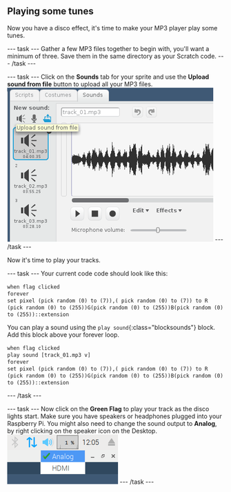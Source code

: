 ## Playing some tunes

Now you have a disco effect, it's time to make your MP3 player play some tunes.

--- task ---
Gather a few MP3 files together to begin with, you'll want a minimum of three. Save them in the same directory as your Scratch code.
--- /task ---

--- task ---
Click on the **Sounds** tab for your sprite and use the **Upload sound from file** button to upload all your MP3 files.
![sounds](images/sounds.png)
--- /task ---

Now it's time to play your tracks.

--- task ---
Your current code code should look like this:
```blocks
when flag clicked
forever
set pixel (pick random (0) to (7)),( pick random (0) to (7)) to R (pick random (0) to (255))G(pick random (0) to (255))B(pick random (0) to (255))::extension
```
You can play a sound using the `play sound`{:class="blocksounds"} block. Add this block above your forever loop.
```blocks
when flag clicked
play sound [track_01.mp3 v]
forever
set pixel (pick random (0) to (7)),( pick random (0) to (7)) to R (pick random (0) to (255))G(pick random (0) to (255))B(pick random (0) to (255))::extension
```
--- /task ---

--- task ---
Now click on the **Green Flag** to play your track as the disco lights start. Make sure you have speakers or headphones plugged into your Raspberry Pi. You might also need to change the sound output to **Analog**, by right clicking on the speaker icon on the Desktop.
![analog](images/analog.png)
--- /task ---

